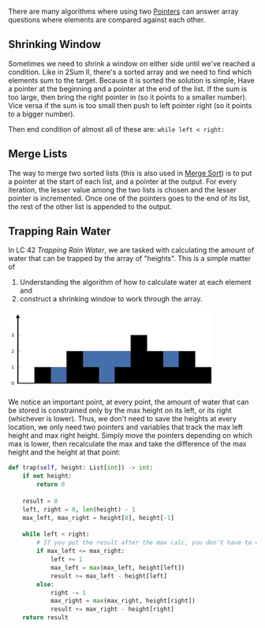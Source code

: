 
There are many algorithms where using two [Pointers](../../Software%20Engineering/C/Pointers.md) can answer array questions where elements are compared against each other.


## Shrinking Window

Sometimes we need to shrink a window on either side until we've reached a condition. Like in 2Sum II, there's a sorted array and we need to find which elements sum to the target. Because it is sorted the solution is simple, Have a pointer at the beginning and a pointer at the end of the list. If the sum is too large, then bring the right pointer in (so it points to a smaller number). Vice versa if the sum is too small then push to left pointer right (so it points to a bigger number).

Then end condition of almost all of these are:  `while left < right:`


## Merge Lists

The way to merge two sorted lists (this is also used in [Merge Sort](../Algorithms/Merge%20Sort.md)) is to put a pointer at the start of each list, and a pointer at the output. For every iteration, the lesser value among the two lists is chosen and the lesser pointer is incremented. Once one of the pointers goes to the end of its list, the rest of the other list is appended to the output.


## Trapping Rain Water


In LC 42 *Trapping Rain Water*, we are tasked with calculating the amount of water that can be trapped by the array of "heights". This is a simple matter of 
1. Understanding the algorithm of how to calculate water at each element and 
2. construct a shrinking window to work through the array.

![](../../Attachments/Pasted%20image%2020230331171411.png)

We notice an important point, at every point, the amount of water that can be stored is constrained only by the max height on its left, or its right (whichever is lower). Thus, we don't need to save the heights at every location, we only need two pointers and variables that track the max left height and max right height. Simply move the pointers depending on which max is lower, then recalculate the max and take the difference of the max height and the height at that point:

```python
def trap(self, height: List[int]) -> int:
	if not height:
		return 0

	result = 0
	left, right = 0, len(height) - 1
	max_left, max_right = height[0], height[-1]

	while left < right:
		# If you put the result after the max calc, you don't have to check for zero or min the other max
		if max_left <= max_right:
			left += 1
			max_left = max(max_left, height[left])
			result += max_left - height[left]
		else:
			right -= 1
			max_right = max(max_right, height[right])
			result += max_right - height[right]
	return result
```